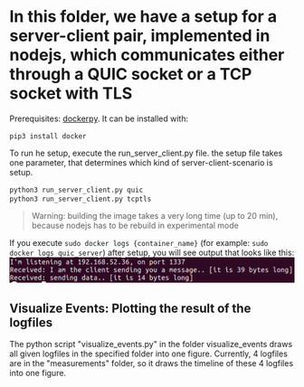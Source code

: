 # In this folder, we have a setup for a server-client pair, implemented in nodejs, which communicates either through a QUIC socket or a TCP socket with TLS

Prerequisites: [dockerpy](https://docker-py.readthedocs.io/en/stable/). It can be installed with:

```
pip3 install docker
```

To run he setup, execute the run_server_client.py file.
the setup file takes one parameter, that determines which kind of server-client-scenario is setup.

```
python3 run_server_client.py quic
python3 run_server_client.py tcptls
```

> Warning: building the image takes a very long time (up to 20 min), because nodejs has to be rebuild in experimental mode

If you execute `sudo docker logs {container_name}` (for example: `sudo docker logs quic_server`) after setup, you will see output that looks like this:
![](tcp_tls_server.png)

## Visualize Events: Plotting the result of the logfiles
The python script "visualize_events.py" in the folder visualize_events draws all given logfiles in the specified folder into one figure.
Currently, 4 logfiles are in the "measurements" folder, so it draws the timeline of these 4 logfiles into one figure.
